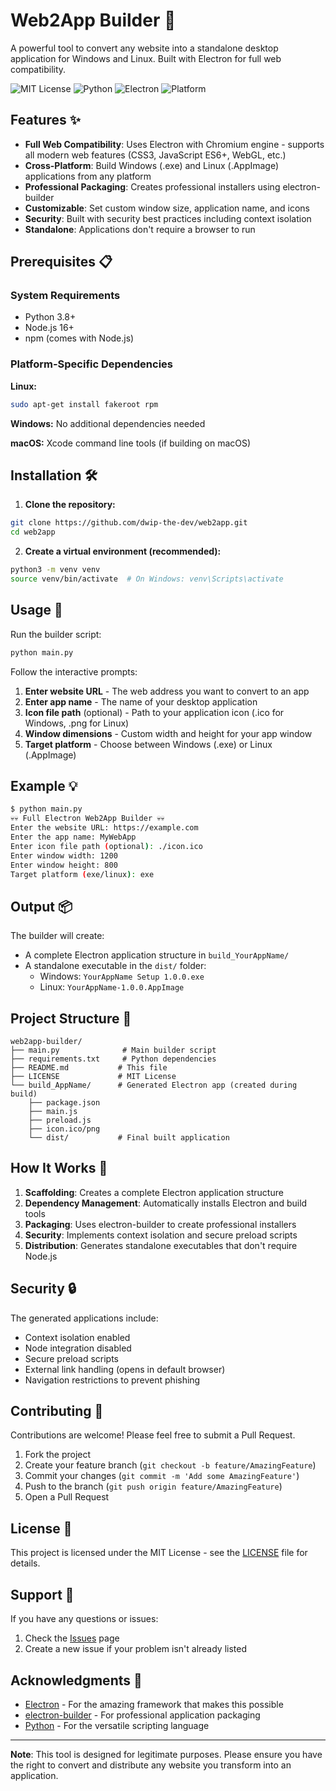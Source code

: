 # Web2App Builder 🚀

A powerful tool to convert any website into a standalone desktop application for Windows and Linux. Built with Electron for full web compatibility.

![MIT License](https://img.shields.io/badge/License-MIT-blue.svg)
![Python](https://img.shields.io/badge/Python-3.8%2B-green.svg)
![Electron](https://img.shields.io/badge/Electron-28.0.0-blue.svg)
![Platform](https://img.shields.io/badge/Platform-Windows%20%7C%20Linux-lightgrey.svg)

## Features ✨

- **Full Web Compatibility**: Uses Electron with Chromium engine - supports all modern web features (CSS3, JavaScript ES6+, WebGL, etc.)
- **Cross-Platform**: Build Windows (.exe) and Linux (.AppImage) applications from any platform
- **Professional Packaging**: Creates professional installers using electron-builder
- **Customizable**: Set custom window size, application name, and icons
- **Security**: Built with security best practices including context isolation
- **Standalone**: Applications don't require a browser to run

## Prerequisites 📋

### System Requirements
- Python 3.8+
- Node.js 16+
- npm (comes with Node.js)

### Platform-Specific Dependencies
**Linux:**
```bash
sudo apt-get install fakeroot rpm
```

**Windows:** No additional dependencies needed

**macOS:** Xcode command line tools (if building on macOS)

## Installation 🛠️

1. **Clone the repository:**
```bash
git clone https://github.com/dwip-the-dev/web2app.git
cd web2app
```

2. **Create a virtual environment (recommended):**
```bash
python3 -m venv venv
source venv/bin/activate  # On Windows: venv\Scripts\activate
```

## Usage 🚀

Run the builder script:

```bash
python main.py
```

Follow the interactive prompts:

1. **Enter website URL** - The web address you want to convert to an app
2. **Enter app name** - The name of your desktop application
3. **Icon file path** (optional) - Path to your application icon (.ico for Windows, .png for Linux)
4. **Window dimensions** - Custom width and height for your app window
5. **Target platform** - Choose between Windows (.exe) or Linux (.AppImage)

## Example 💡

```bash
$ python main.py
💀💀 Full Electron Web2App Builder 💀💀
Enter the website URL: https://example.com
Enter the app name: MyWebApp
Enter icon file path (optional): ./icon.ico
Enter window width: 1200
Enter window height: 800
Target platform (exe/linux): exe
```

## Output 📦

The builder will create:
- A complete Electron application structure in `build_YourAppName/`
- A standalone executable in the `dist/` folder:
  - Windows: `YourAppName Setup 1.0.0.exe`
  - Linux: `YourAppName-1.0.0.AppImage`

## Project Structure 📁

```
web2app-builder/
├── main.py              # Main builder script
├── requirements.txt     # Python dependencies
├── README.md           # This file
├── LICENSE             # MIT License
└── build_AppName/      # Generated Electron app (created during build)
    ├── package.json
    ├── main.js
    ├── preload.js
    ├── icon.ico/png
    └── dist/           # Final built application
```

## How It Works 🔧

1. **Scaffolding**: Creates a complete Electron application structure
2. **Dependency Management**: Automatically installs Electron and build tools
3. **Packaging**: Uses electron-builder to create professional installers
4. **Security**: Implements context isolation and secure preload scripts
5. **Distribution**: Generates standalone executables that don't require Node.js

## Security 🔒

The generated applications include:
- Context isolation enabled
- Node integration disabled
- Secure preload scripts
- External link handling (opens in default browser)
- Navigation restrictions to prevent phishing

## Contributing 🤝

Contributions are welcome! Please feel free to submit a Pull Request.

1. Fork the project
2. Create your feature branch (`git checkout -b feature/AmazingFeature`)
3. Commit your changes (`git commit -m 'Add some AmazingFeature'`)
4. Push to the branch (`git push origin feature/AmazingFeature`)
5. Open a Pull Request

## License 📄

This project is licensed under the MIT License - see the [LICENSE](LICENSE) file for details.

## Support 💬

If you have any questions or issues:

1. Check the [Issues](https://github.com/dwip-the-dev/web2app/issues) page
2. Create a new issue if your problem isn't already listed

## Acknowledgments 🙏

- [Electron](https://electronjs.org/) - For the amazing framework that makes this possible
- [electron-builder](https://github.com/electron-userland/electron-builder) - For professional application packaging
- [Python](https://python.org) - For the versatile scripting language

---

**Note**: This tool is designed for legitimate purposes. Please ensure you have the right to convert and distribute any website you transform into an application.
